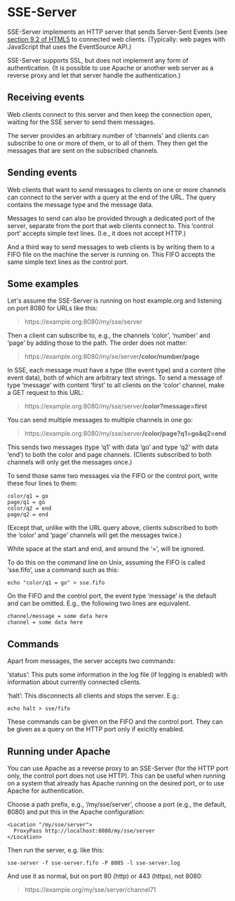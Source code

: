 # SSE-Server

SSE-Server implements an HTTP server that sends Server-Sent Events
(see [section 9.2 of
HTML5](https://html.spec.whatwg.org/multipage/server-sent-events.html)
to connected web clients. (Typically: web pages with JavaScript that
uses the EventSource API.)

SSE-Server supports SSL, but does not implement any form of
authentication. (It is possible to use Apache or another web server as
a reverse proxy and let that server handle the authentication.)

## Receiving events

Web clients connect to this server and then keep the connection open,
waiting for the SSE server to send them messages.

The server provides an arbitrary number of ‘channels’ and clients can
subscribe to one or more of them, or to all of them. They then get the
messages that are sent on the subscribed channels.

## Sending events

Web clients that want to *send* messages to clients on one or more
channels can connect to the server with a query at the end of the
URL. The query contains the message type and the message data.

Messages to send can also be provided through a dedicated port of the
server, separate from the port that web clients connect to. This
‘control port’ accepts simple text lines. (I.e., it does not accept
HTTP.)

And a third way to send messages to web clients is by writing them to
a FIFO file on the machine the server is running on. This FIFO accepts
the same simple text lines as the control port.

## Some examples

Let's assume the SSE-Server is running on host example.org and
listening on port 8080 for URLs like this:

> https‍://example‍.org:8080/my/sse/server

Then a client can subscribe to, e.g., the channels ‘color’, ‘number’
and ‘page’ by adding those to the path. The order does not matter:

> https‍://example‍.org:8080/my/se/server<b>/color/number/page</b>

In SSE, each message must have a type (the event type) and a content
(the event data), both of which are arbitrary text strings. To send a
message of type ‘message’ with content ‘first’ to all clients on the
‘color’ channel, make a GET request to this URL:

> https‍://example‍.org:8080/my/sse/server<b>/color?message=first</b>

You can send multiple messages to multiple channels in one go:

> https‍://example‍.org:8080/my/sse/server<b>/color/page?q1=go&q2=end</b>

This sends two messages (type ‘q1’ with data ‘go’ and type ‘q2’ with
data ‘end’) to both the color and page channels. (Clients subscribed
to both channels will only get the messages once.)

To send those same two messages via the FIFO or the control port,
write these four lines to them:

    color/q1 = go
    page/q1 = go
    color/q2 = end
    page/q2 = end

(Except that, unlike with the URL query above, clients subscribed to
both the ‘color’ and ‘page’ channels will get the messages twice.)

White space at the start and end, and around the ‘=’, will be ignored.

To do this on the command line on Unix, assuming the FIFO is called ‘sse.fifo’, use a command such as this:

    echo "color/q1 = go" > sse.fifo

On the FIFO and the control port, the event type ‘message’ is the
default and can be omitted. E.g., the following two lines are
equivalent.

    channel/message = some data here
    channel = some data here

## Commands

Apart from messages, the server accepts two commands:

‘status’: This puts some information in the log file (if logging is
enabled) with information about currently connected clients.

‘halt’: This disconnects all clients and stops the server. E.g.:

    echo halt > sse/fifo

These commands can be given on the FIFO and the control port. They can
be given as a query on the HTTP port only if exicitly enabled.

## Running under Apache

You can use Apache as a reverse proxy to an SSE-Server (for the HTTP
port only, the control port does not use HTTP). This can be useful
when running on a system that already has Apache running on the
desired port, or to use Apache for authentication.

Choose a path prefix, e.g., ‘/my/sse/server’, choose a port (e.g., the
default, 8080) and put this in the Apache configuration:

    <Location "/my/sse/server">
      ProxyPass http://localhost:8080/my/sse/server
    </Location>

Then run the server, e.g. like this:

    sse-server -f sse-server.fifo -P 8085 -l sse-server.log

And use it as normal, but on port 80 (http) or 443 (https), not 8080:

> https‍://example‍.org/my/sse/server/channel71


